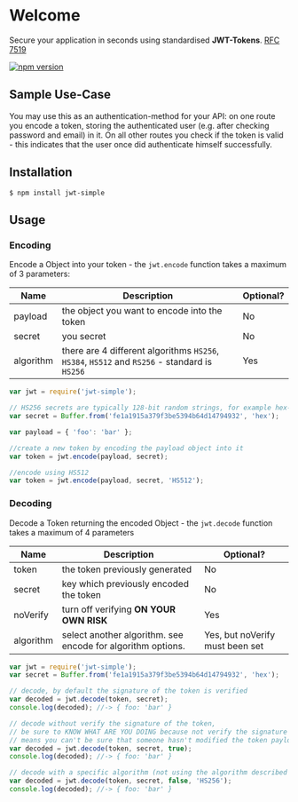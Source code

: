 # Welcome
Secure your application in seconds using standardised **JWT-Tokens**. [RFC 7519](https://tools.ietf.org/html/rfc7519)

[![npm version](https://badge.fury.io/js/jwt-simple.svg)](https://badge.fury.io/js/jwt-simple)

## Sample Use-Case
You may use this as an authentication-method for your API: on one route you encode a token, storing the authenticated user (e.g. after checking password and email) in it. On all other routes you check if the token is valid - this indicates that the user once did authenticate himself successfully.

## Installation
    $ npm install jwt-simple

## Usage
### Encoding
Encode a Object into your token - the `jwt.encode` function takes a maximum of 3 parameters:

| Name | Description | Optional? |
| --- | --- | --- |
| payload | the object you want to encode into the token | No |
| secret | you secret | No |
| algorithm | there are 4 different algorithms `HS256`, `HS384`, `HS512` and `RS256` - standard is `HS256` | Yes |

```javascript
var jwt = require('jwt-simple');

// HS256 secrets are typically 128-bit random strings, for example hex-encoded:
var secret = Buffer.from('fe1a1915a379f3be5394b64d14794932', 'hex');

var payload = { 'foo': 'bar' };

//create a new token by encoding the payload object into it
var token = jwt.encode(payload, secret);

//encode using HS512
var token = jwt.encode(payload, secret, 'HS512');
```


### Decoding
Decode a Token returning the encoded Object - the `jwt.decode` function takes a maximum of 4 parameters

| Name | Description | Optional? |
| --- | --- | --- |
| token | the token previously generated | No |
| secret | key which previously encoded the token | No |
| noVerify | turn off verifying **ON YOUR OWN RISK** | Yes |
| algorithm | select another algorithm. see encode for algorithm options. | Yes, but noVerify must been set |

```javascript
var jwt = require('jwt-simple');
var secret = Buffer.from('fe1a1915a379f3be5394b64d14794932', 'hex');

// decode, by default the signature of the token is verified
var decoded = jwt.decode(token, secret);
console.log(decoded); //-> { foo: 'bar' }

// decode without verify the signature of the token,
// be sure to KNOW WHAT ARE YOU DOING because not verify the signature
// means you can't be sure that someone hasn't modified the token payload
var decoded = jwt.decode(token, secret, true);
console.log(decoded); //-> { foo: 'bar' }

// decode with a specific algorithm (not using the algorithm described in the token payload)
var decoded = jwt.decode(token, secret, false, 'HS256');
console.log(decoded); //-> { foo: 'bar' }
```
